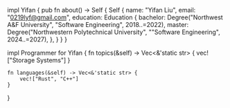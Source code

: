 impl Yifan {
    pub fn about() -> Self {
        Self {
            name: "Yifan Liu",
            email: "0219lyf@gmail.com",
            education: Education {
                bachelor: Degree("Northwest A&F University", "Software Engineering", 2018..=2022),
                master: Degree("Northwestern Polytechnical University", ""Software Engineering", 2024..=2027),
            },
        }
    }
}

impl Programmer for Yifan {
    fn topics(&self) -> Vec<&'static str> {
        vec!["Storage Systems"]
    }

    fn languages(&self) -> Vec<&'static str> {
        vec!["Rust", "C++"]
    }
}

<!---
yifaaan/yifaaan is a ✨ special ✨ repository because its `README.md` (this file) appears on your GitHub profile.
You can click the Preview link to take a look at your changes.
--->
